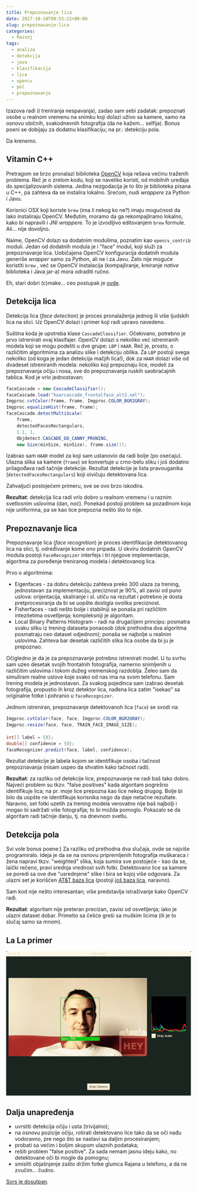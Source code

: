 ```yaml
---
title: Prepoznavanje lica
date: 2017-10-18T09:53:22+00:00
slug: prepoznavanje-lica
categories:
  - Razvoj
tags:
  - analiza
  - detekcija
  - java
  - klasifikacija
  - lice
  - opencv
  - pol
  - prepoznavanje
---
```


Izazova radi (i treniranja nespavanja), zadao sam sebi zadatak: prepoznati osobe u realnom vremenu na snimku koji dolazi uživo sa kamere, samo na osnovu običnih, svakodnevnih fotografija (da ne kažem... selfija). Bonus poeni se dobijaju za dodatnu klasifikaciju; na pr.: detekciju pola.

<!--more-->

Da krenemo.

## Vitamin C++

Pretragom se brzo pronalazi biblioteka [OpenCV](https://opencv.org) koja rešava većinu traženih problema. Reč je o zrelom kodu, koji se naveliko koristi, od mobilnih uređaja do specijalizovanih sistema. Jedina nezgodacija je to što je biblioteka pisana u C++, pa zahteva da se instalira lokalno. Srećom, nudi _wrappere_ za Python i Javu.

Korisnici OSX koji koriste `brew` (ima li nekog ko ne?) imaju mogućnost da lako instaliraju OpenCV. Međutim, moramo da ga rekompajliramo lokalno, kako bi napravili i JNI _wrappere_. To je izvodljivo editovanjem `brew` formule. Ali... nije dovoljno.

Naime, OpenCV dolazi sa dodatnim modulima, poznatim kao `opencv_contrib` moduli. Jedan od dodatnih modula je i "face" modul, koji služi za prepoznavanje lica. Uobičajena OpenCV konfiguracija dodatnih modula generiše _wrapper_ samo za Python, ali ne i za Javu. Zato nije moguće koristiti `brew` , već se OpenCV instalacija (kompajliranje, kreiranje _native_ biblioteka i Java jar-a) mora odraditi ručno.

Eh, stari dobri (c)make... ceo postupak je [ovde](https://github.com/igr/hey-you/blob/master/build_opencv.sh).

## Detekcija lica

Detekcija lica (_face detection_) je proces pronalaženja jednog ili više ljudskih lica na slici. Uz OpenCV dolazi i primer koji radi upravo navedeno.

Suština koda je upotreba klase `CascadeClassifier`. Očekivano, potrebno je prvo istrenirati ovaj klasifajer. OpenCV dolazi s nekoliko već istreniranih modela koji se mogu podeliti u dve grupe: `LBP` i `HAAR`. Reč je, prosto, o različitim algoritmima za analizu slike i detekciju oblika. Za `LBP` postoji svega nekoliko (od koga je jedan detekcija mačjih lica!), dok za `HAAR` dolazi više od dvadeset istreniranih modela: nekoliko koji prepoznaju lice, modeli za prepoznavanja očiju i nosa, sve do prepoznavanja ruskih saobraćajnih tablica. Kod je vrlo jednostavan:

```java
faceCascade = new CascadeClassifier();
faceCascade.load("haarcascade_frontalface_alt2.xml");
Imgproc.cvtColor(frame, frame, Imgproc.COLOR_BGR2GRAY);
Imgproc.equalizeHist(frame, frame);
faceCascade.detectMultiScale(
	frame,
	detectedFacesRectangulars,
	1.1, 1,
	Objdetect.CASCADE_DO_CANNY_PRUNING,
	new Size(minSize, minSize), frame.size());
```

Izabrao sam `HAAR` model za koji sam ustanovio da radi bolje (po osećaju). Ulazna slika sa kamere (`frame`) se konvertuje u crno-belu sliku i još dodatno prilagođava radi tačnije detekcije. Rezultat detekcije je lista pravouganika (`detectedFacesRectangulars`) koji oivičuju detektovana lica.

Zahvaljući postojećem primeru, sve se ovo brzo iskodira.

**Rezultat**: detekcija lica radi vrlo dobro u realnom vremenu i u raznim svetlosnim uslovima (dan, noć). Ponekad postoji problem sa pozadinom koja nije uniformna, pa se kao lice prepozna nešto što to nije.

## Prepoznavanje lica

Prepoznavanje lica (_face recognition_) je proces identifikacije detektovanog lica na slici, tj. određivanje kome ono pripada. U okviru dodatnih OpenCV modula postoji `FaceRecognizer` interfejs i tri njegove implementacije, algoritma za poređenje treniranog modela i detektovanog lica.

Prvo o algoritmima:

  * Eigenfaces - za dobru detekciju zahteva preko 300 ulaza za trening, jednostavan za implementaciju, preciznost je 90%, ali zavisi od puno uslova: orijentacija, skaliranje i sl. utiču na rezultat i potrebno je dosta pretprocesiranja da bi se uopšte dostigla ovolika preciznost.
  * Fisherfaces - radi nešto bolje i stabilniji se ponaša pri različitim intezitetima osvetljenja; kompleksniji je algoritam.
  * Local Binary Patterns Histogram - radi na drugačijem principu: posmatra svaku sliku iz trening dataseta ponaosob (dok prethodna dva algoritma posmatraju ceo dataset odjednom); ponaša se najbolje u realnim uslovima. Zahteva bar desetak različitih slika lica osobe da bi ju je prepoznao.

Očigledno je da je za prepoznavanje potrebno istrenirati model. U tu svrhu sam uzeo desetak svojih frontalnih fotografija, namerno snimljenih u različitim uslovima i tokom dužeg vremenskog razdoblja. Želeo sam da simuliram realne uslove koje svako od nas ima na svom telefonu. Sam trening modela je jednostavan. Za svakog pojedinca sam izabrao desetak fotografija, propustio ih kroz detektor lica, nađena lica zatim "isekao" sa originalne fotke i pohranio u `faceRecognizer`.

Jednom istreniran, prepoznavanje detektovanoh lica (`face`) se svodi na:

```java
Imgproc.cvtColor(face, face, Imgproc.COLOR_BGR2GRAY);
Imgproc.resize(face, face, TRAIN_FACE_IMAGE_SIZE);

int[] label = {0};
double[] confidence = {0};
faceRecognizer.predict(face, label, confidence);
```

Rezultat detekcije je labela kojom se identifikuje osoba i tačnost prepoznavanja (nisam uspeo da shvatim kako tačnost radi).

**Rezultat**: za razliku od detekcije lice, prepoznavanje ne radi baš tako dobro. Najveći problem su tkzv. "false positives" kada algoritam pogrešno identifikuje lica; na pr. moje lice prepozna kao lice nekog drugog. Bolje bi bilo da uopšte ne identifikuje korisnika nego da daje netačne rezultate. Naravno, set fotki uzetih za trening modela verovatno nije baš najbolji i mogao bi sadržati više fotografija; to bi možda pomoglo. Pokazalo se da algoritam radi tačnije danju, tj. na dnevnom svetlu.

## Detekcija pola

Svi vole bonus poene:) Za razliku od prethodna dva slučaja, ovde se najviše programiralo. Ideja je da se na osnovu pripremljenih fotografija muškaraca i žena napravi tkzv. "weighted" slika, koja sumira sve postojeće - kao da se, laički rečeno, pravi srednja vrednost svih fotki. Detektovano lice sa kamere se poredi sa ove dve "usrednjene" slike i bira se kojoj više odgovara. Za ulazni set je korišćen [AT&T baza lica](http://www.cl.cam.ac.uk/research/dtg/attarchive/facedatabase.html) (postoji [još baza lica](http://www.face-rec.org/databases), naravno).

Sam kod nije nešto interesantan; više predstavlja istraživanje kako OpenCV radi.

**Rezultat**: algoritam nije preteran precizan, zavisi od osvetljenja; iako je ulazni dataset dobar. Primetio sa češće greši sa muškim licima (ili je to slučaj samo sa mnom).

## La La primer

![](lala.gif)

## Dalja unapređenja

  * uvrstiti detekcija očiju i usta (trivijalno);
  * na osnovu pozicije očiju, rotirati detektovano lice tako da se oči nađu vodoravno, pre nego što se nastavi sa daljim procesiranjem;
  * probati sa većim i boljim skupom ulaznih podataka;
  * rešiti problem "false positive". Za sada nemam jasnu ideju kako, no detektovane oči bi mogle da pomognu;
  * smisliti objašnjenje zašto držim fotke glumca Rajana u telefonu, a da ne zvučim... čudno.

[Sors je dosutpan](https://github.com/igr/hey-you).